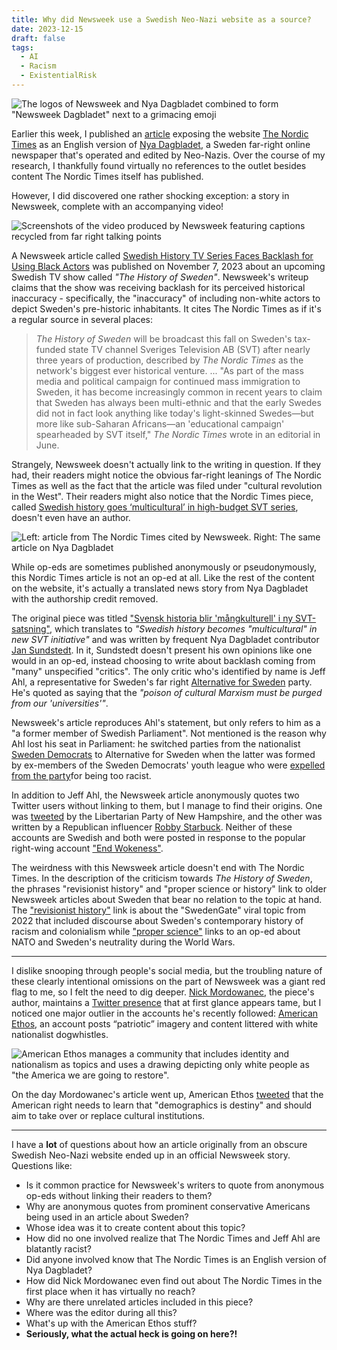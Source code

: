 ```yaml
---
title: Why did Newsweek use a Swedish Neo-Nazi website as a source?
date: 2023-12-15
draft: false
tags:
  - AI
  - Racism
  - ExistentialRisk
---
```

![The logos of Newsweek and Nya Dagbladet combined to form "Newsweek Dagbladet" next to a grimacing emoji](images/nordic-times-newsweek/newsweek-dagbladet.png)

Earlier this week, I published an [article](https://medium.com/@collegehill/max-tegmark-ai-conspiracy-theories-and-the-swedish-right-an-investigation-5c70eea21b56) exposing the website [The Nordic Times]() as an English version of [Nya Dagbladet](), a Sweden far-right online newspaper that's operated and edited by Neo-Nazis. Over the course of my research, I thankfully found virtually no references to the outlet besides content The Nordic Times itself has published. 

However, I did discovered one rather shocking exception: a story in Newsweek, complete with an accompanying video!

![Screenshots of the video produced by Newsweek featuring captions recycled from far right talking points](images/nordic-times-newsweek/newsweek-nordic-screenshots-small.png)

A Newsweek article called [Swedish History TV Series Faces Backlash for Using Black Actors](https://www.newsweek.com/swedish-history-tv-series-faces-backlash-using-black-actors-1841695) was published  on November 7, 2023 about an upcoming Swedish TV show called _"The History of Sweden"_.  Newsweek's writeup claims that the show was receiving backlash for its perceived historical inaccuracy - specifically, the "inaccuracy" of including non-white actors to depict Sweden's pre-historic inhabitants. It cites The Nordic Times as if it's a regular source in several places:
>_The History of Sweden_ will be broadcast this fall on Sweden's tax-funded state TV channel Sveriges Television AB (SVT) after nearly three years of production, described by _The Nordic Times_ as the network's biggest ever historical venture.
>...
>"As part of the mass media and political campaign for continued mass immigration to Sweden, it has become increasingly common in recent years to claim that Sweden has always been multi-ethnic and that the early Swedes did not in fact look anything like today's light-skinned Swedes—but more like sub-Saharan Africans—an 'educational campaign' spearheaded by SVT itself," _The Nordic Times_ wrote in an editorial in June.

Strangely, Newsweek doesn't actually link to the writing in question. If they had, their readers might notice the obvious far-right leanings of The Nordic Times as well as the fact that the article was filed under "cultural revolution in the West". Their readers might also notice that the Nordic Times piece, called [Swedish history goes ‘multicultural’ in high-budget SVT series](https://nordictimes.com/the-nordics/sweden/swedish-history-goes-multicultural-in-new-svt-series/), doesn't even have an author.

![Left: article from The Nordic Times cited by Newsweek. Right: The same article on Nya Dagbladet](images/nordic-times-newsweek/nordic-times-nya-tv-show-small.png)

While op-eds are sometimes published anonymously or pseudonymously, this Nordic Times article is not an op-ed at all. Like the rest of the content on the website, it's actually a translated news story from Nya Dagbladet with the authorship credit removed. 

The original piece was titled ["Svensk historia blir 'mångkulturell' i ny SVT-satsning"](https://nyadagbladet.se/inrikes/svensk-historia-blir-mangkulturell-i-ny-svt-satsning/), which translates to _"Swedish history becomes "multicultural" in new SVT initiative"_ and was written by frequent Nya Dagbladet contributor [Jan Sundstedt](https://nyadagbladet.se/av/jan-sundstedt/). In it, Sundstedt doesn't present his own opinions like one would in an op-ed, instead choosing to write about backlash coming from "many" unspecified "critics". The only critic who's identified by name is Jeff Ahl, a representative for Sweden's far right [Alternative for Sweden](https://en.wikipedia.org/wiki/Alternative_for_Sweden) party. He's quoted as saying that the _"poison of cultural Marxism must be purged from our 'universities'"_.

Newsweek's article reproduces Ahl's statement, but only refers to him as a "a former member of Swedish Parliament". Not mentioned is the reason why Ahl lost his seat in Parliament: he switched parties from the nationalist [Sweden Democrats](https://en.wikipedia.org/wiki/Sweden_Democrats) to Alternative for Sweden when the latter was formed by ex-members of the Sweden Democrats' youth league who were [expelled from the party](https://jacobin.com/2022/10/sweden-democrats-ulf-kristersson-election-agenda-far-right)for being too racist.

In addition to Jeff Ahl, the Newsweek article anonymously quotes two Twitter users without linking to them, but I manage to find their origins. One was [tweeted](https://twitter.com/NHpilled/status/1721902398644600865) by the Libertarian Party of New Hampshire, and the other was written by a Republican influencer [Robby Starbuck](https://twitter.com/robbystarbuck/status/1721900466517524745). Neither of these accounts are Swedish and both were posted in response to the popular right-wing account ["End Wokeness"](https://twitter.com/EndWokeness/status/1721900120822911062).

The weirdness with this Newsweek article doesn't end with The Nordic Times. In the description of the criticism  towards _The History of Sweden_, the phrases "revisionist history" and "proper science or history" link to older Newsweek articles about Sweden that bear no relation to the topic at hand. The ["revisionist history"](https://www.newsweek.com/dinner-guests-colonialism-how-swedengate-took-over-internet-1711640) link is about the "SwedenGate" viral topic from 2022 that included discourse about Sweden's contemporary history of racism and colonialism while  ["proper science"](https://www.newsweek.com/sweden-wont-able-hide-behind-its-neutrality-forever-opinion-1697790) links to an op-ed about NATO and Sweden's neutrality during the World Wars.

----

I dislike snooping through people's social media, but the troubling nature of these clearly intentional omissions on the part of Newsweek was a giant red flag to me, so I felt the need to dig deeper. [Nick Mordowanec](https://www.newsweek.com/authors/nick-mordowanec), the piece's author, maintains a [Twitter presence](https://twitter.com/NickMordo) that at first glance appears tame, but I noticed one major outlier in the accounts he's recently followed: [American Ethos](https://twitter.com/AmericanaEthos), an account posts “patriotic” imagery and content littered with white nationalist dogwhistles.

![American Ethos manages a community that includes identity and nationalism as topics and uses a drawing depicting only white people as "the America we are going to restore".](images/nordic-times-newsweek/american-ethos.png)

On the day Mordowanec's article went up, American Ethos [tweeted](https://twitter.com/AmericanaEthos/status/1722081720672141687) that the American right needs to learn that "demographics is destiny" and should aim to take over or replace cultural institutions.

------

I have a **lot** of questions about how an article originally from an obscure Swedish Neo-Nazi website ended up in an official Newsweek story. Questions like:
- Is it common practice for Newsweek's writers to quote from anonymous op-eds without linking their readers to them?
- Why are anonymous quotes from prominent conservative Americans being used in an article about Sweden?
- Whose idea was it to create content about this topic?
- How did no one involved realize that The Nordic Times and Jeff Ahl are blatantly racist? 
- Did anyone involved know that The Nordic Times is an English version of Nya Dagbladet?
- How did Nick Mordowanec even find out about The Nordic Times in the first place when it has virtually no reach?
- Why are there unrelated articles included in this piece?
- Where was the editor during all this?
- What's up with the American Ethos stuff?
- **Seriously, what the actual heck is going on here?!**
